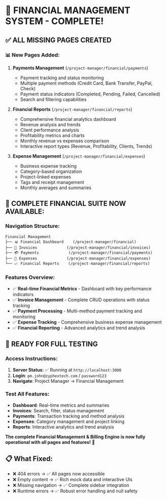 # 🎉 FINANCIAL MANAGEMENT SYSTEM - COMPLETE!

## ✅ **ALL MISSING PAGES CREATED**

### 📊 **New Pages Added:**
1. **Payments Management** (`/project-manager/financial/payments`)
   - Payment tracking and status monitoring
   - Multiple payment methods (Credit Card, Bank Transfer, PayPal, Check)
   - Payment status indicators (Completed, Pending, Failed, Cancelled)
   - Search and filtering capabilities

2. **Financial Reports** (`/project-manager/financial/reports`)
   - Comprehensive financial analytics dashboard
   - Revenue analysis and trends
   - Client performance analysis
   - Profitability metrics and charts
   - Monthly revenue vs expenses comparison
   - Interactive report types (Revenue, Profitability, Clients, Trends)

3. **Expense Management** (`/project-manager/financial/expenses`)
   - Business expense tracking
   - Category-based organization
   - Project-linked expenses
   - Tags and receipt management
   - Monthly averages and summaries

## 🚀 **COMPLETE FINANCIAL SUITE NOW AVAILABLE:**

### **Navigation Structure:**
```
Financial Management
├── 📊 Financial Dashboard    (/project-manager/financial)
├── 📄 Invoices             (/project-manager/financial/invoices)
├── 💳 Payments             (/project-manager/financial/payments)
├── 🧾 Expenses             (/project-manager/financial/expenses)
└── 📈 Financial Reports    (/project-manager/financial/reports)
```

### **Features Overview:**
- ✅ **Real-time Financial Metrics** - Dashboard with key performance indicators
- ✅ **Invoice Management** - Complete CRUD operations with status tracking
- ✅ **Payment Processing** - Multi-method payment tracking and monitoring
- ✅ **Expense Tracking** - Comprehensive business expense management
- ✅ **Financial Reporting** - Advanced analytics and trend analysis

## 🎯 **READY FOR FULL TESTING**

### **Access Instructions:**
1. **Server Status**: ✅ Running at `http://localhost:3000`
2. **Login**: `pm.john@zyphextech.com` / `password123`
3. **Navigate**: Project Manager → Financial Management

### **Test All Features:**
- **Dashboard**: Real-time metrics and summaries
- **Invoices**: Search, filter, status management
- **Payments**: Transaction tracking and method analysis
- **Expenses**: Category management and project linking
- **Reports**: Interactive analytics and trend analysis

**The complete Financial Management & Billing Engine is now fully operational with all pages and features!** 🎉

## 📋 **What Fixed:**
- ❌ 404 errors → ✅ All pages now accessible
- ❌ Empty content → ✅ Rich mock data and interactive UIs
- ❌ Missing navigation → ✅ Complete sidebar integration
- ❌ Runtime errors → ✅ Robust error handling and null safety